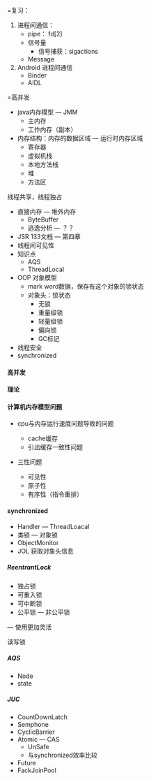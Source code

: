 =复习：

1. 进程间通信：
   - pipe： fd[2]
   - 信号量
     - 信号捕获：sigactions
   - Message
2. Android 进程间通信
   - Binder
   - AIDL

=高并发

- java内存模型 — JMM
  - 主内存
  - 工作内存（副本）
- 内存结构：内存的数据区域 — 运行时内存区域
  - 寄存器
  - 虚拟机栈
  - 本地方法栈
  - 堆
  - 方法区

线程共享，线程独占

- 直接内存 — 堆外内存
  - ByteBuffer
  - 逃逸分析 — ？？
- JSR 133文档 — 第四章
- 线程间可见性
- 知识点
  - AQS
  - ThreadLocal
- OOP 对象模型
  - mark word数据，保存有这个对象的锁状态
  - 对象头：锁状态
    - 无锁
    - 重量级锁
    - 轻量级锁
    - 偏向锁
    - GC标记
- 线程安全
- synchronized



#### 高并发

#### 理论

#### 计算机内存模型问题

- cpu与内存运行速度问题导致的问题
  - cache缓存
  - 引出缓存一致性问题

- 三性问题
  - 可见性
  - 原子性
  - 有序性（指令重排）

#### synchronized

- Handler — ThreadLoacal
- 类锁 — 对象锁
- ObjectMonitor
- JOL 获取对象头信息

##### ReentrantLock

- 独占锁
- 可重入锁
- 可中断锁
- 公平锁 — 非公平锁

— 使用更加灵活

读写锁

##### AQS

- Node
- state



##### JUC

- CountDownLatch
- Semphone
- CyclicBarrier
- Atomic — CAS
  - UnSafe
  - 与synchronized效率比较
- Future
- FackJoinPool











